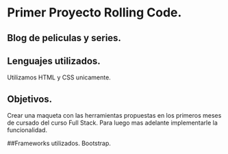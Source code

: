 # Primer Proyecto Rolling Code.
## Blog de peliculas y series.

## Lenguajes utilizados.
Utilizamos HTML y CSS unicamente.

## Objetivos.
Crear una maqueta con las herramientas propuestas en los primeros meses de cursado del curso Full Stack. Para luego mas adelante implementarle la funcionalidad.

##Frameworks utilizados.
Bootstrap.
